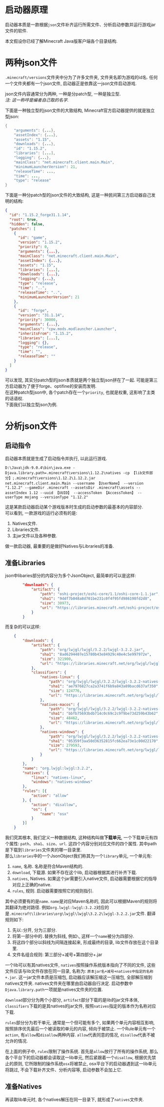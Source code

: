 # 启动器原理

启动器本质是一款根据`json`文件补齐运行所需文件、分析启动参数并运行游戏jar文件的软件.

本文假设你已经了解Minecraft Java版客户端各个目录结构.

# 两种json文件

`.minecraft/versions`文件夹中分为了许多文件夹, 文件夹名即为游戏的id名. 任何一个文件夹都有一个json文件, 启动器正是依靠这一json文件启动游戏.  

json文件内容通常分为两种, 一种是分patch型, 一种是独立型.  
*注: 这一称呼是编者自己取的名字.*

下面是一种独立型的json文件的大致结构, Minecraft官方启动器提供的就是独立型json:

```java
{
	"arguments": {...},
	"assetIndex": {...},
	"assets": "1.15",
	"downloads": {...},
	"id": "1.15.2",
	"libraries": [...],
	"logging": {...},
	"mainClass": "net.minecraft.client.main.Main",
	"minimumLauncherVersion": 21,
	"releaseTime": ...,
	"time": ...,
	"type": "release"
}
```

下面是一种分patch型的json文件的大致结构, 这是一种民间第三方启动器自己发明的结构:

``` json
{
  "id": "1.15.2_forge31.1.14",
  "root": true,
  "hidden": false,
  "patches": [
    {
      "id": "game",
      "version": "1.15.2",
      "priority": 0,
      "arguments": {...},
      "mainClass": "net.minecraft.client.main.Main",
      "assetIndex": {...},
      "assets": "1.15",
      "libraries": [...],
      "downloads": {...},
      "logging": {...},
      "type": "release",
      "time": "..",
      "releaseTime": "..",
      "minimumLauncherVersion": 21
    },
    {
      "id": "forge",
      "version": "31.1.14",
      "priority": 30000,
      "arguments": {...},
      "mainClass": "cpw.mods.modlauncher.Launcher",
      "inheritsFrom": "1.15.2",
      "libraries": [...],
      "logging": {},
      "type": "release",
      "time": "",
      "releaseTime": ""
    }
  ]
}
```

可以发现, 其实分patch型的json本质就是两个独立型json拼在了一起. 可能是第三方启动器为了便于forge、optifine的安装而发明.  
在这种patch型json中, 各个patch存在一个`priority`, 也就是权重, 这影响了主类的话语权.  
下面我们以独立型json为例.

# 分析json文件

## 启动指令

启动器本质就是生成了启动指令并执行, 以此运行游戏.

```batch
D:\Java\jdk-9.0.4\bin\java.exe -Djava.library.path=.minecraft\versions\1.12.2\natives -cp 【lib文件部分】;.minecraft\versions\1.12.2\1.12.2.jar net.minecraft.client.main.Main --username 【UserName】 --version "1.12.2" --gameDir .minecraft --assetsDir .minecraft\assets --assetIndex 1.12 --uuid 【UUID】 --accessToken 【AccessToken】 --userType mojang --versionType "1.12.2"
```

这是某款启动器启动某个游戏版本时生成的启动参数的最基本的内容部分.  
可以看到, 一款游戏的运行必须有的是:  
1. Natives文件.
2. Libraries文件.
3. 主jar文件以及各种参数.

做一款启动器, 最重要的是做好Natives与Libraries的准备.

## 准备Libraries

json中libaries部分的内容分为多个JsonObject, 最简单的可以是这样:  

```json
		"downloads": {
			"artifact": {
				"path": "oshi-project/oshi-core/1.1/oshi-core-1.1.jar",
				"sha1": "9ddf7b048a8d701be231c0f4f95fd986198fd2d8",
				"size": 30973,
				"url": "https://libraries.minecraft.net/oshi-project/oshi-core/1.1/oshi-core-1.1.jar"
			}
		}
```

而复杂的可以这样:

```json
    {
		"downloads": {
			"artifact": {
				"path": "org/lwjgl/lwjgl/3.2.2/lwjgl-3.2.2.jar",
				"sha1": "8ad6294407e15780b43e84929c40e4c5e997972e",
				"size": 321900,
				"url": "https://libraries.minecraft.net/org/lwjgl/lwjgl/3.2.2/lwjgl-3.2.2.jar"
			},
			"classifiers": {
				"natives-linux": {
					"path": "org/lwjgl/lwjgl/3.2.2/lwjgl-3.2.2-natives-linux.jar",
					"sha1": "ae7976827ca2a3741f6b9a843a89bacd637af350",
					"size": 124776,
					"url": "https://libraries.minecraft.net/org/lwjgl/lwjgl/3.2.2/lwjgl-3.2.2-natives-linux.jar"
				},
				"natives-macos": {
					"path": "org/lwjgl/lwjgl/3.2.2/lwjgl-3.2.2-natives-macos.jar",
					"sha1": "bbfb75693bdb714c0c69c2c9f9be73d259b43b62",
					"size": 48462,
					"url": "https://libraries.minecraft.net/org/lwjgl/lwjgl/3.2.2/lwjgl-3.2.2-natives-macos.jar"
				},
				"natives-windows": {
					"path": "org/lwjgl/lwjgl/3.2.2/lwjgl-3.2.2-natives-windows.jar",
					"sha1": "05359f3aa50d36352815fc662ea73e1c00d22170",
					"size": 279593,
					"url": "https://libraries.minecraft.net/org/lwjgl/lwjgl/3.2.2/lwjgl-3.2.2-natives-windows.jar"
				}
			}
		},
		"name": "org.lwjgl:lwjgl:3.2.2",
		"natives": {
			"linux": "natives-linux",
			"windows": "natives-windows"
		},
		"rules": [{
			"action": "allow"
		}, {
			"action": "disallow",
			"os": {
				"name": "osx"
			}
		}]
	}
```

我们究其根本, 我们定义一种数据结构, 这种结构叫做**下载单元**, 一个下载单元有四个属性: `path`、`sha1`、`size`、`url`. 这四个内容分别对应文件的四个属性. 其中path是下载到`libraries`文件夹的哪一目录里.  
那么`libraries`中的一个JsonObject我们称其为一个`library`单元, 一个单元有:

1. `name`, 名称. 名称是符合Maven结构的.
2. `download`, 下载源. 如果不存在这个lib, 启动器根据其进行补齐下载.  
3. `natives`, Natives. 如果这个jar需要引入native文件, 启动器需要根据它的指导对应上正确的native.
4. `rules`, 规则. 启动器需要按照它的规则指引.

其中必须要有的是`name`. `name`是对应Maven名称的, 因此可以根据Maven的规则将其翻译为绝对路径. 例如`org.lwjgl:lwjgl:3.2.2`对应的是`.minecraft\libraries\org\lwjgl\lwjgl\3.2.2\lwjgl-3.2.2.jar`文件. 翻译规则如下:  

1. 先以`:`分开, 分为三部分.
2. 将第一部分中的`.`替换为斜线, 例如`\`, 这样一个`name`被分为四部分.
3. 将这四个部分以斜线为间隔连接起来, 形成最终的目录, lib文件存放在这个目录里.
4. 文件名组合规则: 第三部分+减号+第四部分+.jar

一个lib可以有其natives文件, `natives`按照操作系统版本指向了不同的文件, 这些文件应该与lib文件存放在同一目录, 名称为: `原本jar名+减号+natives中指定的名称+.jar`. 这一jar文件本质是压缩包, 启动器应该解压缩这一压缩包, 全部解压缩到natives文件夹. natives文件夹在哪里由启动器自行决定. 启动参数中`Djava.library.path`一项就是natives文件夹的位置.

`download`部分分为两个小部分, `artifact`部分下载的是lib的jar文件本体, `classifiers`下载的是其natives的jar文件, 按照`natives`指定的版本作为名称对应下载.

`rules`部分分为若干单元, 通常是一个但可能有多个, 如果两个单元内容相互影响, 按照排序优先最后一个被读取的单元的内容, 倾向于被禁止. 一个Rule单元有一个`action`, 有`allow`和`disallow`两种内容. `allow`代表同意的情况, `disallow`代表不被允许的情况.  

在上面的例子中, `rules`限制了操作系统. 首先是`allow`放行了所有的操作系统, 那么各个平台下的启动器都会读取这一lib单元, 然后紧跟着一个`disallow`, 根据优先禁止的原则, 它所限制的操作系统`osx`将被禁止, osx平台下的启动器遇到这一lib单元将跳过, 不会下载补齐文件、分析内容等, 启动参数不会加上它.

## 准备Natives

再读取lib单元时, 各个natives解压在同一目录下, 就形成了`natives`文件夹.


